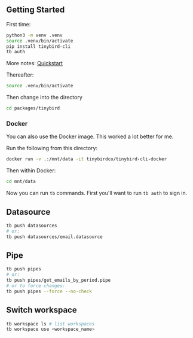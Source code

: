 ## Getting Started

First time:

```sh
python3 -m venv .venv
source .venv/bin/activate
pip install tinybird-cli
tb auth
```

More notes: [Quickstart](https://www.tinybird.co/docs/quick-start-cli.html)

Thereafter:

```sh
source .venv/bin/activate
```

Then change into the directory

```sh
cd packages/tinybird
```

### Docker

You can also use the Docker image. This worked a lot better for me.

Run the following from this directory:

```sh
docker run -v .:/mnt/data -it tinybirdco/tinybird-cli-docker
```

Then within Docker:

```sh
cd mnt/data
```

Now you can run `tb` commands. First you'll want to run `tb auth` to sign in.

## Datasource

```sh
tb push datasources
# or:
tb push datasources/email.datasource
```

## Pipe

```sh
tb push pipes
# or:
tb push pipes/get_emails_by_period.pipe
# or to force changes:
tb push pipes --force --no-check
```

## Switch workspace

```sh
tb workspace ls # list workspaces
tb workspace use <workspace_name>
```
